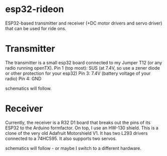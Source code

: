 # esp32-rideon
ESP32-based transmitter and receiver (+DC motor drivers and servo driver) that can be used for ride ons.

# Transmitter

The transmitter is a small esp32 board connected to my Jumper T12 (or any radio running openTX). 
Pin 1 (top most): SUS (at 7.4V, so use a zener diode or other protection for your esp32)
Pin 3: 7.4V (battery voltage of your radio)
Pin 4: GND

schematics will follow.

# Receiver

Currently, the receiver is a R32 D1 board that breaks out the pins of its ESP32 to the Arduino formfactor. On top, I use an HW-130 shield. This is a clone of the very old Adafruit Motorshield V1. It has two L293 drivers connected to a 74HC595. It also supports two servos.

schematics will follow - or maybe I switch to a different hardware.
